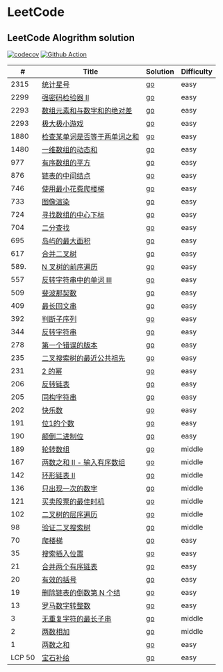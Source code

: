 # LeetCode
## LeetCode Alogrithm solution
[![codecov](https://codecov.io/gh/gofromzero/leetcode/branch/master/graph/badge.svg?token=3Z6VEuf8w2)](https://codecov.io/gh/gofromzero/leetcode)
[![Github Action](https://github.com/gofromzero/leetcode/actions/workflows/main.yml/badge.svg)](https://github.com/gofromzero/leetcode/actions/workflows/main.yml)

| #      | Title                                                                                                   | Solution                                                                   | Difficulty |
|--------|---------------------------------------------------------------------------------------------------------|----------------------------------------------------------------------------|------------|
| 2315   | [统计星号](https://leetcode.cn/problems/count-asterisks/)                                                   | [go](./algorithms/go/countAsterisks/countAsterisks.go)                     | easy       |
| 2299   | [强密码检验器 II](https://leetcode.cn/problems/strong-password-checker-ii/)                                   | [go](./algorithms/go/strongPasswordCheckerII/strongPasswordCheckerII.go)   | easy       |
| 2293   | [数组元素和与数字和的绝对差](https://leetcode.cn/problems/difference-between-element-sum-and-digit-sum-of-an-array/) | [go](./algorithms/go/differenceOfSum/differenceOfSum.go)                   | easy       |
| 2293   | [极大极小游戏](https://leetcode.cn/problems/min-max-game/)                                                    | [go](./algorithms/go/minMaxGame/minMaxGame.go)                             | easy       |
| 1880   | [检查某单词是否等于两单词之和](https://leetcode.cn/problems/check-if-word-equals-summation-of-two-words/)             | [go](./algorithms/go/isSumEqual/isSumEqual.go)                             | easy       |
| 1480   | [一维数组的动态和](https://leetcode.cn/problems/running-sum-of-1d-array/)                                       | [go](./algorithms/go/runningSum/runningSum.go)                             | easy       |
| 977    | [有序数组的平方](https://leetcode.cn/problems/squares-of-a-sorted-array/)                                      | [go](./algorithms/go/sortedsquares/sortedSquares.go)                       | easy       |
| 876    | [链表的中间结点](https://leetcode.cn/problems/middle-of-the-linked-list/)                                      | [go](./algorithms/go/middlenode/middleNode.go)                             | easy       |
| 746    | [使用最小花费爬楼梯](https://leetcode.cn/problems/min-cost-climbing-stairs/)                                     | [go](./algorithms/go/minCostClimbingStairs/minCostClimbingStairs.go)       | easy       |
| 733    | [图像渲染](https://leetcode.cn/problems/flood-fill/)                                                        | [go](./algorithms/go/floodfill/floodFill.go)                               | easy       |
| 724    | [寻找数组的中心下标](https://leetcode.cn/problems/find-pivot-index/)                                             | [go](./algorithms/go/pivotIndex/pivotIndex.go)                             | easy       |
| 704    | [二分查找](https://leetcode.cn/problems/binary-search/)                                                     | [go](./algorithms/go/binarysearch/binarySearch.go)                         | easy       |
| 695    | [岛屿的最大面积](https://leetcode.cn/problems/max-area-of-island/)                                             | [go](./algorithms/go/maxareaofisland/maxAreaOfIsland.go)                   | easy       |
| 617    | [合并二叉树](https://leetcode.cn/problems/merge-two-binary-trees/)                                           | [go](./algorithms/go/mergetrees/mergeTrees.go)                             | easy       |
| 589.   | [N 叉树的前序遍历](https://leetcode.cn/problems/n-ary-tree-preorder-traversal/)                                | [go](./algorithms/go/preorder/preorder.go)                                 | easy       |
| 557    | [反转字符串中的单词 III](https://leetcode.cn/problems/reverse-words-in-a-string-iii/)                            | [go](./algorithms/go/reversewords/reverseWords.go)                         | easy       |
| 509    | [斐波那契数](https://leetcode.cn/problems/fibonacci-number/)                                                 | [go](./algorithms/go/fib/fib.go)                                           | easy       |
| 409    | [最长回文串](https://leetcode.cn/problems/longest-palindrome/)                                               | [go](./algorithms/go/longestPalindrome/longestPalindrome.go)               | easy       |
| 392    | [判断子序列](https://leetcode.cn/problems/is-subsequence/)                                                   | [go](./algorithms/go/isSubsequence/isSubsequence.go)                       | easy       |
| 344    | [反转字符串](https://leetcode.cn/problems/reverse-string/)                                                   | [go](./algorithms/go/reversestring/reverseString.go)                       | easy       |
| 278    | [ 第一个错误的版本](https://leetcode.cn/problems/first-bad-version/)                                            | [go](./algorithms/go/firstBadVersion/firstBadVersion.go)                   | easy       |
| 235    | [二叉搜索树的最近公共祖先](https://leetcode.cn/problems/lowest-common-ancestor-of-a-binary-search-tree/)            | [go](./algorithms/go/lowestCommonAncestor/lowestCommonAncestor.go)         | easy       |
| 231    | [2 的幂](https://leetcode.cn/problems/power-of-two/)                                                      | [go](./algorithms/go/ispoweroftwo/isPowerOfTwo.go)                         | easy       |
| 206    | [反转链表](https://leetcode.cn/problems/reverse-linked-list/)                                               | [go](./algorithms/go/reverselist/reverseList.go)                           | easy       |
| 205    | [同构字符串](https://leetcode.cn/problems/isomorphic-strings/)                                               | [go](./algorithms/go/isIsomorphic/isIsomorphic.go)                         | easy       |
| 202    | [快乐数](https://leetcode.cn/problems/happy-number/)                                                       | [go](./algorithms/go/ishappy/isHappy.go)                                   | easy       |
| 191    | [位1的个数](https://leetcode.cn/problems/number-of-1-bits/)                                                 | [go](./algorithms/go/hammingweight/hammingWeight.go)                       | easy       |
| 190    | [颠倒二进制位](https://leetcode.cn/problems/reverse-bits/)                                                    | [go](./algorithms/go/reversebits/reverseBits.go)                           | easy       |
| 189    | [轮转数组](https://leetcode.cn/problems/rotate-array/)                                                      | [go](./algorithms/go/rotate/rotate.go)                                     | middle     |
| 167    | [两数之和 II - 输入有序数组](https://leetcode.cn/problems/two-sum-ii-input-array-is-sorted/)                      | [go](./algorithms/go/twosum2/twoSum.go)                                    | middle     |
| 142    | [环形链表 II](https://leetcode.cn/problems/linked-list-cycle-ii/)                                           | [go](./algorithms/go/detectCycle/detectCycle.go)                           | middle     |
| 136    | [只出现一次的数字](https://leetcode.cn/problems/single-number/)                                                 | [go](./algorithms/go/singlenumber/singleNumber.go)                         | middle     |
| 121    | [买卖股票的最佳时机](https://leetcode.cn/problems/best-time-to-buy-and-sell-stock/)                              | [go](./algorithms/go/maxProfit/maxProfit.go)                               | middle     |
| 102    | [二叉树的层序遍历](https://leetcode.cn/problems/binary-tree-level-order-traversal/)                             | [go](./algorithms/go/preorder/preorder.go)                                 | middle     |
| 98     | [验证二叉搜索树](https://leetcode.cn/problems/validate-binary-search-tree/)                                    | [go](./algorithms/go/isValidBST/isValidBST.go)                             | middle     |
| 70     | [爬楼梯](https://leetcode.cn/problems/climbing-stairs/)                                                    | [go](./algorithms/go/climbstairs/climbStairs.go)                           | easy       |
| 35     | [搜索插入位置](https://leetcode.cn/problems/search-insert-position/)                                          | [go](./algorithms/go/searchinsert/searchInsert.go)                         | easy       |
| 21     | [合并两个有序链表](https://leetcode.cn/problems/merge-two-sorted-lists/)                                        | [go](./algorithms/go/mergetwolists/mergeTwoLists.go)                       | easy       |
| 20     | [有效的括号](https://leetcode.cn/problems/valid-parentheses/)                                                | [go](./algorithms/go/isValid/isValid.go)                                   | easy       |
| 19     | [删除链表的倒数第 N 个结](https://leetcode.cn/problems/remove-nth-node-from-end-of-list/)                         | [go](./algorithms/go/removenthfromend/removeNthFromEnd.go)                 | easy       |
| 13     | [罗马数字转整数](https://leetcode.cn/problems/roman-to-integer/)                                               | [go](./algorithms/go/romanToInt/romanToInt.go)                             | easy       |
| 3      | [无重复字符的最长子串](https://leetcode.cn/problems/longest-substring-without-repeating-characters/)              | [go](./algorithms/go/lengthoflongestsubstring/lengthOfLongestSubstring.go) | middle     |
| 2      | [两数相加](https://leetcode.cn/problems/add-two-numbers/)                                                   | [go](./algorithms/go/addtwonumbers/addTwoNumbers.go)                       | middle     |
| 1      | [两数之和](https://leetcode.cn/problems/two-sum/)                                                           | [go](./algorithms/go/twosum/twoSum.go)                                     | easy       |
| LCP 50 | [宝石补给](https://leetcode.cn/problems/WHnhjV/)                                                            | [go](./algorithms/go/giveGem/giveGem.go)                                   | easy       |
